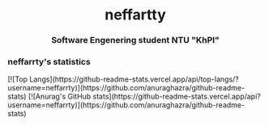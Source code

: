 <h1 align="center">neffartty</h1>
<h3 align="center">Software Engenering student NTU "KhPI"</h3>

<h3>neffarrty's statistics</h3>
[![Top Langs](https://github-readme-stats.vercel.app/api/top-langs/?username=neffarrty)](https://github.com/anuraghazra/github-readme-stats)
[![Anurag's GitHub stats](https://github-readme-stats.vercel.app/api?username=neffarrty)](https://github.com/anuraghazra/github-readme-stats)
